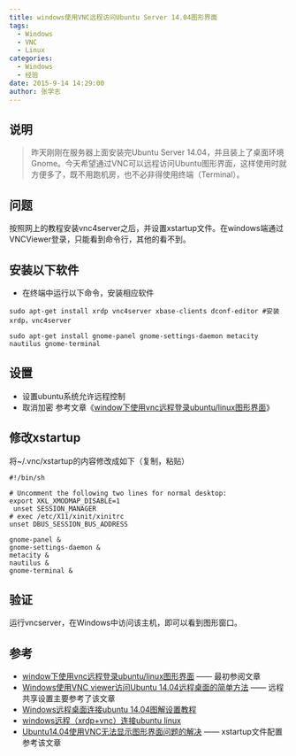 ```yaml
---
title: windows使用VNC远程访问Ubuntu Server 14.04图形界面
tags: 
  - Windows
  - VNC
  - Linux
categories:
  - Windows
  - 经验
date: 2015-9-14 14:29:00
author: 张学志
---
```






## 说明
> 昨天刚刚在服务器上面安装完Ubuntu Server 14.04，并且装上了桌面环境Gnome。今天希望通过VNC可以远程访问Ubuntu图形界面，这样使用时就方便多了，既不用跑机房，也不必非得使用终端（Terminal）。

## 问题
按照网上的教程安装vnc4server之后，并设置xstartup文件。在windows端通过VNCViewer登录，只能看到命令行，其他的看不到。

<!-- more -->

## 安装以下软件
* 在终端中运行以下命令，安装相应软件

``` shell
sudo apt-get install xrdp vnc4server xbase-clients dconf-editor #安装xrdp，vnc4server

sudo apt-get install gnome-panel gnome-settings-daemon metacity nautilus gnome-terminal 
```

## 设置
* 设置ubuntu系统允许远程控制
* 取消加密
参考文章《[window下使用vnc远程登录ubuntu/linux图形界面](http://blog.sina.com.cn/s/blog_677265f601012mqg.html)》

## 修改xstartup
将~/.vnc/xstartup的内容修改成如下（复制，粘贴）
```
#!/bin/sh

# Uncomment the following two lines for normal desktop:
export XKL_XMODMAP_DISABLE=1
 unset SESSION_MANAGER
# exec /etc/X11/xinit/xinitrc
unset DBUS_SESSION_BUS_ADDRESS

gnome-panel &
gnome-settings-daemon &
metacity &
nautilus &
gnome-terminal &
```

## 验证
运行vncserver，在Windows中访问该主机，即可以看到图形窗口。


## 参考
* [window下使用vnc远程登录ubuntu/linux图形界面](http://blog.sina.com.cn/s/blog_677265f601012mqg.html) —— 最初参阅文章
* [Windows使用VNC viewer访问Ubuntu 14.04远程桌面的简单方法](http://blog.csdn.net/sunnylgz/article/details/40779973) —— 远程共享设置主要参考了该文章
* [Windows远程桌面连接ubuntu 14.04图解设置教程](http://www.zhixing123.cn/ubuntu/41953.html)
* [windows远程（xrdp+vnc）连接ubuntu linux](http://wangkerui.com/archives/391)
* [Ubuntu14.04使用VNC无法显示图形界面问题的解决](http://blog.csdn.net/wwq_1111/article/details/46502873) —— xstartup文件配置参考该文章
